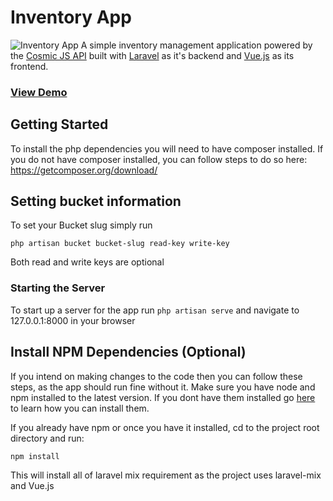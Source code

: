 # Inventory App
![Inventory App](https://cosmicjs.com/uploads/3ecb9f80-396d-11e7-8b8c-299270efeba9-inventory-app.png)
A simple inventory management application powered by the [Cosmic JS API](https://cosmicjs.com) built with [Laravel](http://laravel.com) as it's backend and [Vue.js](http://vuejs.org) as its frontend.

### [View Demo](http://cosmicjs.com/apps/inventory-app)

## Getting Started
To install the php dependencies you will need to have composer installed.  If you do not have composer installed, you can follow steps to do so here: https://getcomposer.org/download/

## Setting bucket information
To set your Bucket slug simply run
```
php artisan bucket bucket-slug read-key write-key
```
Both read and write keys are optional

### Starting the Server
To start up a server for the app run `php artisan serve` and navigate to 127.0.0.1:8000 in your browser

## Install NPM Dependencies (Optional)
If you intend on making changes to the code then  you can follow these steps, as the app should run fine without it.
Make sure you have node and npm installed to the latest version. 
If you dont have them installed go [here](https://docs.npmjs.com/getting-started/installing-node) to learn how you can install them.

If you already have npm or once you have it installed, cd to the project root directory and run:
```
npm install
```
This will install all of laravel mix requirement as the project uses laravel-mix and Vue.js 
